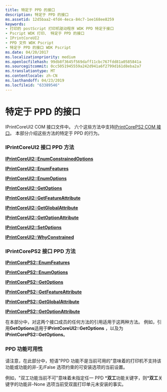 ```yaml
---
title: 特定于 PPD 的接口
description: 特定于 PPD 的接口
ms.assetid: 12d5baa2-4fd4-4eca-84c7-1ee168ee8259
keywords:
- 打印的 postScript 打印机驱动程序 WDK PPD 特定于接口
- Pscript WDK 打印、 特定于 PPD 的接口
- IPrintCoreUI2
- PPD 文件 WDK Pscript
- 特定于 PPD 的接口 WDK Pscript
ms.date: 04/20/2017
ms.localizationpriority: medium
ms.openlocfilehash: 99db8f3645f569daff11cbc767fdd81a0585841a
ms.sourcegitcommit: 0cc5051945559a242d941a6f2799d161d8eba2a7
ms.translationtype: MT
ms.contentlocale: zh-CN
ms.lasthandoff: 04/23/2019
ms.locfileid: "63389546"
---
```

# <a name="ppd-specific-interface"></a>特定于 PPD 的接口





IPrintCoreUI2 COM 接口文件中。 六个这些方法中支持[IPrintCorePS2 COM 接口](iprintcoreps2-com-interface.md)。 本部分介绍这些方法的特定于 PPD 的行为。

### <a name="iprintcoreui2-interface-ppd-methods"></a>IPrintCoreUI2 接口 PPD 方法

[**IPrintCoreUI2::EnumConstrainedOptions**](https://msdn.microsoft.com/library/windows/hardware/ff553045)

[**IPrintCoreUI2::EnumFeatures**](https://msdn.microsoft.com/library/windows/hardware/ff553050)

[**IPrintCoreUI2::EnumOptions**](https://msdn.microsoft.com/library/windows/hardware/ff553052)

[**IPrintCoreUI2::GetOptions**](https://msdn.microsoft.com/library/windows/hardware/ff553069)

[**IPrintCoreUI2::GetFeatureAttribute**](https://msdn.microsoft.com/library/windows/hardware/ff553056)

[**IPrintCoreUI2::GetGlobalAttribute**](https://msdn.microsoft.com/library/windows/hardware/ff553059)

[**IPrintCoreUI2::GetOptionAttribute**](https://msdn.microsoft.com/library/windows/hardware/ff553064)

[**IPrintCoreUI2::SetOptions**](https://msdn.microsoft.com/library/windows/hardware/ff553081)

[**IPrintCoreUI2::WhyConstrained**](https://msdn.microsoft.com/library/windows/hardware/ff553087)

### <a name="iprintcoreps2-interface-ppd-methods"></a>IPrintCorePS2 接口 PPD 方法

[**IPrintCorePS2::EnumFeatures**](https://msdn.microsoft.com/library/windows/hardware/ff552990)

[**IPrintCorePS2::EnumOptions**](https://msdn.microsoft.com/library/windows/hardware/ff552996)

[**IPrintCorePS2::GetOptions**](https://msdn.microsoft.com/library/windows/hardware/ff553019)

[**IPrintCorePS2::GetFeatureAttribute**](https://msdn.microsoft.com/library/windows/hardware/ff553006)

[**IPrintCorePS2::GetGlobalAttribute**](https://msdn.microsoft.com/library/windows/hardware/ff553009)

[**IPrintCorePS2::GetOptionAttribute**](https://msdn.microsoft.com/library/windows/hardware/ff553013)

在本部分中，对这两个接口成员的任何方法的引用适用于这两种方法。 例如，引用**GetOptions**适用于**IPrintCoreUI2::GetOptions** ，以及为**IPrintCorePS2::GetOptions**。

### <a name="ppd-feature-availability"></a>PPD 功能可用性

请注意，在此部分中，短语"PPD 功能不是当前可用的"意味着的打印机不支持该功能或功能的非-无/False 选项约束的可安装选项的当前设置。

例如，"双工功能当前不可"意味着未指定任一 PPD \***双工**功能关键字，则\***双工**关键字的功能非-None 选项当前受双面打印单元未安装的事实。

 

 




